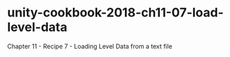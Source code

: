 # unity-cookbook-2018-ch11-07-load-level-data
Chapter 11 - Recipe 7 - Loading Level Data from a text file
